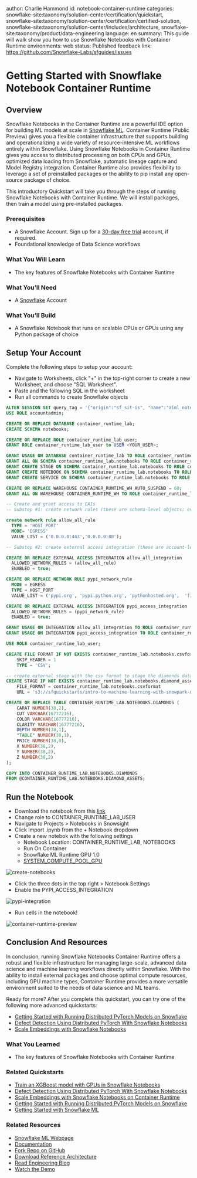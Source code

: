 author: Charlie Hammond
id: notebook-container-runtime
categories: snowflake-site:taxonomy/solution-center/certification/quickstart, snowflake-site:taxonomy/solution-center/certification/certified-solution, snowflake-site:taxonomy/solution-center/includes/architecture, snowflake-site:taxonomy/product/data-engineering
language: en
summary: This guide will walk show you how to use Snowflake Notebooks with Container Runtime
environments: web
status: Published 
feedback link: https://github.com/Snowflake-Labs/sfguides/issues

# Getting Started with Snowflake Notebook Container Runtime
<!-- ------------------------ -->
## Overview 

Snowflake Notebooks in the Container Runtime are a powerful IDE option for building ML models at scale in [Snowflake ML](https://www.snowflake.com/en/data-cloud/snowflake-ml/). Container Runtime (Public Preview) gives you a flexible container infrastructure that supports building and operationalizing a wide variety of resource-intensive ML workflows entirely within Snowflake. Using Snowflake Notebooks in Container Runtime gives you access to distributed processing on both CPUs and GPUs, optimized data loading from Snowflake, automatic lineage capture and Model Registry integration. Container Runtime also provides flexibility to leverage a set of preinstalled packages or the ability to pip install any open-source package of choice.  

This introductory Quickstart will take you through the steps of running Snowflake Notebooks with Container Runtime. We will install packages, then train a model using pre-installed packages. 

### Prerequisites
- A Snowflake Account. Sign up for a [30-day free trial](notebook-container-runtim) account, if required.
- Foundational knowledge of Data Science workflows

### What You Will Learn 
- The key features of Snowflake Notebooks with Container Runtime

### What You’ll Need 
- A [Snowflake](https://app.snowflake.com/) Account

### What You’ll Build 
- A Snowflake Notebook that runs on scalable CPUs or GPUs using any Python package of choice

<!-- ------------------------ -->
## Setup Your Account

Complete the following steps to setup your account:
- Navigate to Worksheets, click "+" in the top-right corner to create a new Worksheet, and choose "SQL Worksheet".
- Paste and the following SQL in the worksheet 
- Run all commands to create Snowflake objects

```sql
ALTER SESSION SET query_tag = '{"origin":"sf_sit-is", "name":"aiml_notebooks_container_runtime", "version":{"major":1, "minor":0}, "attributes":{"is_quickstart":1, "source":"sql"}}';
USE ROLE accountadmin;

CREATE OR REPLACE DATABASE container_runtime_lab;
CREATE SCHEMA notebooks;

CREATE OR REPLACE ROLE container_runtime_lab_user;
GRANT ROLE container_runtime_lab_user to USER <YOUR_USER>;

GRANT USAGE ON DATABASE container_runtime_lab TO ROLE container_runtime_lab_user;
GRANT ALL ON SCHEMA container_runtime_lab.notebooks TO ROLE container_runtime_lab_user;
GRANT CREATE STAGE ON SCHEMA container_runtime_lab.notebooks TO ROLE container_runtime_lab_user;
GRANT CREATE NOTEBOOK ON SCHEMA container_runtime_lab.notebooks TO ROLE container_runtime_lab_user;
GRANT CREATE SERVICE ON SCHEMA container_runtime_lab.notebooks TO ROLE container_runtime_lab_user;

CREATE OR REPLACE WAREHOUSE CONTAINER_RUNTIME_WH AUTO_SUSPEND = 60;
GRANT ALL ON WAREHOUSE CONTAINER_RUNTIME_WH TO ROLE container_runtime_lab_user;

-- Create and grant access to EAIs
-- Substep #1: create network rules (these are schema-level objects; end users do not need direct access to the network rules)

create network rule allow_all_rule
  TYPE = 'HOST_PORT'
  MODE= 'EGRESS'
  VALUE_LIST = ('0.0.0.0:443','0.0.0.0:80');

-- Substep #2: create external access integration (these are account-level objects; end users need access to this to access the public internet with endpoints defined in network rules)

CREATE OR REPLACE EXTERNAL ACCESS INTEGRATION allow_all_integration
  ALLOWED_NETWORK_RULES = (allow_all_rule)
  ENABLED = true;

CREATE OR REPLACE NETWORK RULE pypi_network_rule
  MODE = EGRESS
  TYPE = HOST_PORT
  VALUE_LIST = ('pypi.org', 'pypi.python.org', 'pythonhosted.org',  'files.pythonhosted.org');

CREATE OR REPLACE EXTERNAL ACCESS INTEGRATION pypi_access_integration
  ALLOWED_NETWORK_RULES = (pypi_network_rule)
  ENABLED = true;

GRANT USAGE ON INTEGRATION allow_all_integration TO ROLE container_runtime_lab_user;
GRANT USAGE ON INTEGRATION pypi_access_integration TO ROLE container_runtime_lab_user;

USE ROLE container_runtime_lab_user;

CREATE FILE FORMAT IF NOT EXISTS container_runtime_lab.notebooks.csvformat 
    SKIP_HEADER = 1 
    TYPE = 'CSV';

-- create external stage with the csv format to stage the diamonds dataset
CREATE STAGE IF NOT EXISTS container_runtime_lab.notebooks.diamond_assets 
    FILE_FORMAT = container_runtime_lab.notebooks.csvformat 
    URL = 's3://sfquickstarts/intro-to-machine-learning-with-snowpark-ml-for-python/diamonds.csv';

CREATE OR REPLACE TABLE CONTAINER_RUNTIME_LAB.NOTEBOOKS.DIAMONDS (
	CARAT NUMBER(38,2),
	CUT VARCHAR(16777216),
	COLOR VARCHAR(16777216),
	CLARITY VARCHAR(16777216),
	DEPTH NUMBER(38,1),
	"TABLE" NUMBER(38,1),
	PRICE NUMBER(38,0),
	X NUMBER(38,2),
	Y NUMBER(38,2),
	Z NUMBER(38,2)
);

COPY INTO CONTAINER_RUNTIME_LAB.NOTEBOOKS.DIAMONDS
FROM @CONTAINER_RUNTIME_LAB.NOTEBOOKS.DIAMOND_ASSETS;

```

<!-- ------------------------ -->
## Run the Notebook

- Download the notebook from this [link](https://github.com/Snowflake-Labs/sfguide-getting-started-with-snowflake-notebook-container-runtime/blob/main/notebooks/0_start_here.ipynb)
- Change role to CONTAINER_RUNTIME_LAB_USER
- Navigate to Projects > Notebooks in Snowsight
- Click Import .ipynb from the + Notebook dropdown
- Create a new notebok with the following settings
  - Notebook Location: CONTAINER_RUNTIME_LAB, NOTEBOOKS
  - Run On Container
  - Snowflake ML Runtime GPU 1.0
  - [SYSTEM_COMPUTE_POOL_GPU](https://docs.snowflake.com/en/developer-guide/snowpark-container-services/working-with-compute-pool#default-compute-pools-for-notebooks)

![create-notebooks](assets/import-container-notebook.png)

- Click the three dots in the top right > Notebook Settings
- Enable the PYPI_ACCESS_INTEGRATION

![pypi-integration](assets/pypi_access.png)

- Run cells in the notebook!

![container-runtime-preview](assets/container_runtime_overview.png)

<!-- ------------------------ -->
## Conclusion And Resources

In conclusion, running Snowflake Notebooks Container Runtime offers a robust and flexible infrastructure for managing large-scale, advanced data science and machine learning workflows directly within Snowflake. With the ability to install external packages and choose optimal compute resources, including GPU machine types, Container Runtime provides a more versatile environment suited to the needs of data science and ML teams. 

Ready for more? After you complete this quickstart, you can try one of the following more advanced quickstarts: 
  - [Getting Started with Running Distributed PyTorch Models on Snowflake](https://quickstarts.snowflake.com/guide/getting-started-with-running-distributed-pytorch-models-on-snowflake/)
  - [Defect Detection Using Distributed PyTorch With Snowflake Notebooks](https://quickstarts.snowflake.com/guide/defect_detection_using_distributed_pyTorch_with_snowflake_notebooks/)
  - [Scale Embeddings with Snowflake Notebooks](https://quickstarts.snowflake.com/guide/scale-embeddings-with-snowflake-notebooks-on-container-runtime/index.html?index=..%2F..index#0)


### What You Learned
- The key features of Snowflake Notebooks with Container Runtime

### Related Quickstarts
- [Train an XGBoost model with GPUs in Snowflake Notebooks](https://quickstarts.snowflake.com/guide/train-an-xgboost-model-with-gpus-using-snowflake-notebooks/index.html#0)
- [Defect Detection Using Distributed PyTorch With Snowflake Notebooks](https://quickstarts.snowflake.com/guide/defect_detection_using_distributed_pyTorch_with_snowflake_notebooks)
- [Scale Embeddings with Snowflake Notebooks on Container Runtime](https://quickstarts.snowflake.com/guide/scale-embeddings-with-snowflake-notebooks-on-container-runtime)
- [Getting Started with Running Distributed PyTorch Models on Snowflake](https://quickstarts.snowflake.com/guide/getting-started-with-running-distributed-pytorch-models-on-snowflake/)
- [Getting Started with Snowflake ML](https://quickstarts.snowflake.com/guide/intro_to_machine_learning_with_snowpark_ml_for_python/#0)

### Related Resources
- [Snowflake ML Webpage](https://www.snowflake.com/en/data-cloud/snowflake-ml/)
- [Documentation](https://docs.snowflake.com/LIMITEDACCESS/snowsight-notebooks/ui-snowsight-notebooks-runtime)
- [Fork Repo on GitHub](https://github.com/Snowflake-Labs/sfguide-getting-started-with-snowflake-notebook-container-runtime/blob/main/notebooks/0_start_here.ipynb?_fsi=EwgOAmF4&_fsi=EwgOAmF4)
- [Download Reference Architecture](https://drive.google.com/file/d/1GA_pt6Pdy76tWkxyPFKL2xH_YG3v5ZRM/view?usp=sharing)
- [Read Engineering Blog](https://www.snowflake.com/en/engineering-blog/machine-learning-container-runtime/)
- [Watch the Demo](https://youtu.be/zsMaLixJZpg?list=TLGGy3VbETdGc6wyNDA5MjAyNQ)
